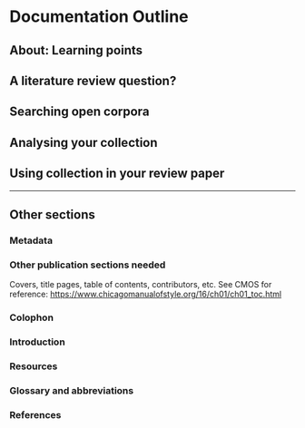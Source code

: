 # Documentation Outline

## About: Learning points

## A literature review question?

## Searching open corpora

## Analysing your collection

## Using collection in your review paper

---

## Other sections

### Metadata

### Other publication sections needed

Covers, title pages, table of contents, contributors, etc. See CMOS for reference: https://www.chicagomanualofstyle.org/16/ch01/ch01_toc.html

### Colophon

### Introduction

### Resources

### Glossary and abbreviations

### References


